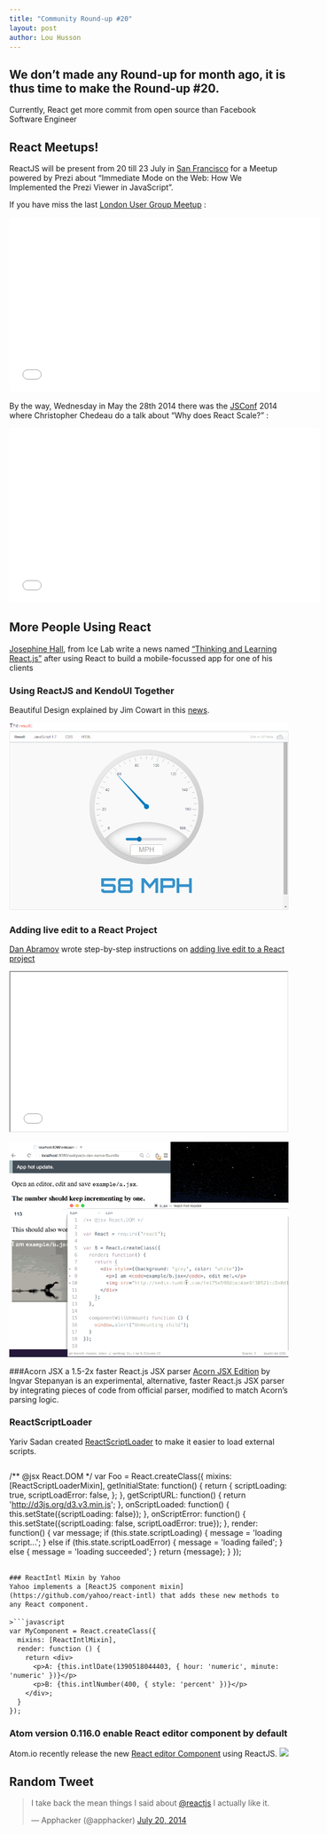 ```yaml
---
title: "Community Round-up #20"
layout: post
author: Lou Husson
---
```

## We don’t made any Round-up for month ago, it is thus time to make the Round-up #20.
Currently, React get more commit from open source than Facebook Software Engineer

## React Meetups!
ReactJS will be present from 20 till 23 July in [San Francisco](http://www.meetup.com/ReactJS-San-Francisco/events/195518392/)  for a Meetup powered by Prezi about “Immediate Mode on the Web: How We Implemented the Prezi Viewer in JavaScript”.

If you have miss the last [London User Group Meetup](http://www.meetup.com/London-React-User-Group/events/191406572/) : 

<iframe width="560" height="315" src="//www.youtube.com/watch?v=CP3lvm5Ppqo" frameborder="0" allowfullscreen></iframe>

By the way, Wednesday in May the 28th 2014 there was the [JSConf](http://2014.jsconf.us/) 2014 where Christopher Chedeau do a talk about “Why does React Scale?” :

<iframe width="560" height="315" src="//www.youtube.com/watch?v=D-ioDiacTm8" frameborder="0" allowfullscreen></iframe>


## More People Using React

[Josephine Hall](http://icelab.com.au/about/#josephine-hall), from Ice Lab write a news named [“Thinking and Learning React.js”](http://icelab.com.au/articles/thinking-and-learning-reactjs/) after using React to build a mobile-focussed app for one of his clients

### Using ReactJS and KendoUI Together
Beautiful Design explained by Jim Cowart in this [news](http://www.ifandelse.com/using-reactjs-and-kendoui-together/).

[![](/img/kendoresult.png)](http://www.ifandelse.com/using-reactjs-and-kendoui-together/)

### Adding live edit to a React Project
[Dan Abramov](https://twitter.com/dan_abramov) wrote step-by-step instructions on [adding live edit to a React project](http://gaearon.github.io/react-hot-loader/)

<iframe src="//player.vimeo.com/video/100010922" width="500" height="287" webkitallowfullscreen mozallowfullscreen allowfullscreen></iframe>

[![](/img/reacthotloader.gif)](https://github.com/gaearon/react-hot-loader)

###Acorn JSX a 1.5-2x faster React.js JSX parser
[Acorn JSX Edition](https://github.com/RReverser/acorn-jsx) by Ingvar Stepanyan is an experimental, alternative, faster React.js JSX parser by integrating pieces of code from official parser, modified to match Acorn’s parsing logic.

### ReactScriptLoader
Yariv Sadan created [ReactScriptLoader](https://github.com/yariv/ReactScriptLoader) to make it easier to load external scripts.

>```javascript
/** @jsx React.DOM */
var Foo = React.createClass({
    mixins: [ReactScriptLoaderMixin],
    getInitialState: function() {
        return {
            scriptLoading: true,
            scriptLoadError: false,
        };
    },
    getScriptURL: function() {
        return 'http://d3js.org/d3.v3.min.js';
    },
    onScriptLoaded: function() {
        this.setState({scriptLoading: false});
    },
    onScriptError: function() {
        this.setState({scriptLoading: false, scriptLoadError: true});
    },
    render: function() {
        var message;
        if (this.state.scriptLoading) {
            message = 'loading script...';
        } else if (this.state.scriptLoadError) {
            message = 'loading failed';
        } else {
            message = 'loading succeeded';
        }
        return <span>{message}</span>;
    }
});
```

### ReactIntl Mixin by Yahoo
Yahoo implements a [ReactJS component mixin](https://github.com/yahoo/react-intl) that adds these new methods to any React component.

>```javascript
var MyComponent = React.createClass({
  mixins: [ReactIntlMixin],
  render: function () {
    return <div>
      <p>A: {this.intlDate(1390518044403, { hour: 'numeric', minute: 'numeric' })}</p>
      <p>B: {this.intlNumber(400, { style: 'percent' })}</p>
    </div>;
  }
});
```

### Atom version 0.116.0 enable React editor component by default
Atom.io recently release the new [React editor Component](http://blog.atom.io/2014/07/22/default-to-react-editor.html) using ReactJS.
[![](http://blog.atom.io/img/posts/use-react-editor.png)](http://blog.atom.io/2014/07/22/default-to-react-editor.html)

## Random Tweet
<blockquote class="twitter-tweet" lang="en"><p>I take back the mean things I said about <a href="https://twitter.com/reactjs">@reactjs</a> I actually like it.</p>&mdash; Apphacker (@apphacker) <a href="https://twitter.com/apphacker/status/490738080156893184">July 20, 2014</a></blockquote>